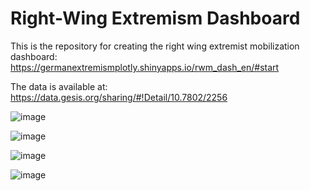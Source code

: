 # Right-Wing Extremism Dashboard

This is the repository for creating the right wing extremist mobilization dashboard:
https://germanextremismplotly.shinyapps.io/rwm_dash_en/#start

The data is available at: 
https://data.gesis.org/sharing/#!Detail/10.7802/2256

![image](https://github.com/user-attachments/assets/abcaea1d-49df-4c71-b667-4bbb6d15a345)

![image](https://github.com/user-attachments/assets/4d576976-0c3b-4240-9868-fc63bfe929d9)

![image](https://github.com/user-attachments/assets/f5468dad-ce5f-41cb-afec-49d0917677e3)

![image](https://github.com/user-attachments/assets/1a3a9fc3-baef-4fa1-ac83-eed385ca2e3d)


